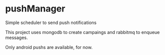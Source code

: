 # pushManager
Simple scheduler to send push notifications

This project uses mongodb to create campaings and rabbitmq to enqueue messages.

Only android pushs are available, for now.
